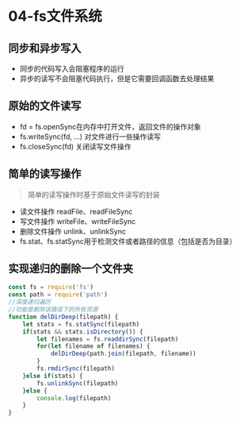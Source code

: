 # 04-fs文件系统

## 同步和异步写入
- 同步的代码写入会阻塞程序的运行
- 异步的读写不会阻塞代码执行，但是它需要回调函数去处理结果

## 原始的文件读写
- fd = fs.openSync在内存中打开文件，返回文件的操作对象
- fs.writeSync(fd, ...) 对文件进行一些操作读写
- fs.closeSync(fd) 关闭读写文件操作

## 简单的读写操作
> 简单的读写操作时基于原始文件读写的封装

- 读文件操作 readFile、readFileSync
- 写文件操作 writeFile、writeFileSync
- 删除文件操作 unlink、unlinkSync
- fs.stat、fs.statSync用于检测文件或者路径的信息（包括是否为目录）

## 实现递归的删除一个文件夹
```javascript
const fs = require('fs')
const path = require('path')
//深度递归遍历
//功能是删除该路径下的所有资源
function delDirDeep(filepath) {
    let stats = fs.statSync(filepath)
    if(stats && stats.isDirectory()) {
        let filenames = fs.readdirSync(filepath)
        for(let filename of filenames) {
            delDirDeep(path.join(filepath, filename))
        }
        fs.rmdirSync(filepath)
    }else if(stats) {
        fs.unlinkSync(filepath)
    }else {
        console.log(filepath)
    }
}
```